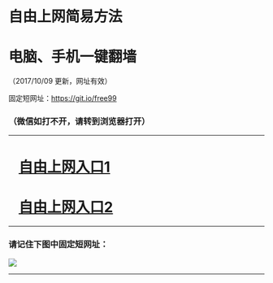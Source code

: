 ﻿# 自由上网简易方法

# 电脑、手机一键翻墙

（2017/10/09 更新，网址有效）

固定短网址：https://git.io/free99

### （微信如打不开，请转到浏览器打开）


***





# &nbsp;&nbsp; <a href="http://ft299118644.fwq-tz-1001.info/fwqtz01.html?t=100900131096 " target="_blank">自由上网入口1</a>
# &nbsp;&nbsp; <a href="http://ft2666819183.fwq-tz-1002.info/fwqtz02.html?t=10090015115 " target="_blank">自由上网入口2</a>
***

### 请记住下图中固定短网址：

<img src="https://s3-us-west-2.amazonaws.com/fwq-1001/yjfq-20170905okok.png" /> 


***

